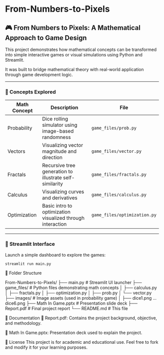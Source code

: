 # From-Numbers-to-Pixels

## 🎮 From Numbers to Pixels: A Mathematical Approach to Game Design

This project demonstrates how mathematical concepts can be transformed into simple interactive games or visual simulations using Python and Streamlit.

It was built to bridge mathematical theory with real-world application through game development logic.

---

### 🧠 Concepts Explored

| Math Concept     | Description                                                | File                        |
|------------------|------------------------------------------------------------|-----------------------------|
| Probability      | Dice rolling simulator using image-based randomness        | `game_files/prob.py`        |
| Vectors          | Visualizing vector magnitude and direction                 | `game_files/vector.py`      |
| Fractals         | Recursive tree generation to illustrate self-similarity    | `game_files/fractals.py`    |
| Calculus         | Visualizing curves and derivatives                         | `game_files/calculus.py`    |
| Optimization     | Basic intro to optimization visualized through interaction | `game_files/optimization.py`|

---

### 🚀 Streamlit Interface

Launch a simple dashboard to explore the games:

```bash
streamlit run main.py
```
📁 Folder Structure

From-Numbers-to-Pixels/
├── main.py                  # Streamlit UI launcher
├── game_files/              # Python files demonstrating math concepts
│   ├── calculus.py
│   ├── fractals.py
│   ├── optimization.py
│   ├── prob.py
│   └── vector.py
├── images/                  # Image assets (used in probability game)
│   ├── dice1.png ... dice6.png
├── Math In Game.pptx        # Presentation slide deck
├── Report.pdf               # Final project report
└── README.md                # This file

📄 Documentation
📘 Report.pdf: Contains the project background, objective, and methodology.

🎥 Math In Game.pptx: Presentation deck used to explain the project.

📃 License
This project is for academic and educational use. Feel free to fork and modify it for your learning purposes.
